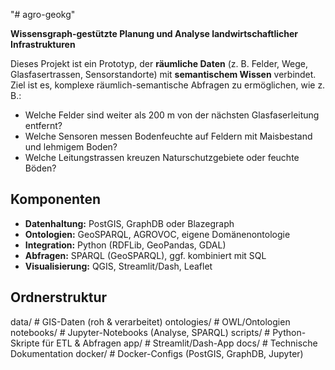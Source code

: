 "# agro-geokg" 



**Wissensgraph-gestützte Planung und Analyse landwirtschaftlicher Infrastrukturen**

Dieses Projekt ist ein Prototyp, der **räumliche Daten** (z. B. Felder, Wege, Glasfasertrassen, Sensorstandorte) mit **semantischem Wissen** verbindet.  
Ziel ist es, komplexe räumlich-semantische Abfragen zu ermöglichen, wie z. B.:

- Welche Felder sind weiter als 200 m von der nächsten Glasfaserleitung entfernt?
- Welche Sensoren messen Bodenfeuchte auf Feldern mit Maisbestand und lehmigem Boden?
- Welche Leitungstrassen kreuzen Naturschutzgebiete oder feuchte Böden?

## Komponenten
- **Datenhaltung:** PostGIS, GraphDB oder Blazegraph  
- **Ontologien:** GeoSPARQL, AGROVOC, eigene Domänenontologie  
- **Integration:** Python (RDFLib, GeoPandas, GDAL)  
- **Abfragen:** SPARQL (GeoSPARQL), ggf. kombiniert mit SQL  
- **Visualisierung:** QGIS, Streamlit/Dash, Leaflet  

## Ordnerstruktur

data/ # GIS-Daten (roh & verarbeitet)
ontologies/ # OWL/Ontologien
notebooks/ # Jupyter-Notebooks (Analyse, SPARQL)
scripts/ # Python-Skripte für ETL & Abfragen
app/ # Streamlit/Dash-App
docs/ # Technische Dokumentation
docker/ # Docker-Configs (PostGIS, GraphDB, Jupyter)
